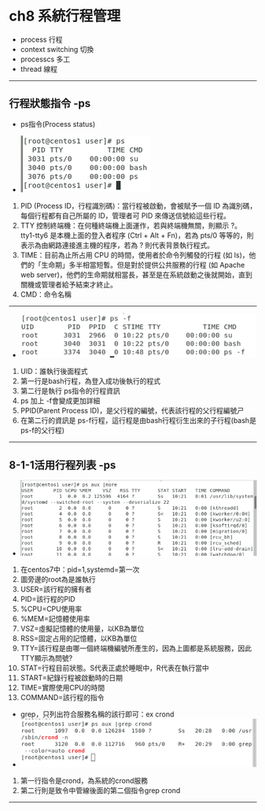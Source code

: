 # ch8 系統行程管理

* process 行程
* context switching 切換
* processcs 多工
* thread 線程
************************************************
## 行程狀態指令 -ps
* ps指令(Process status)
 
* ![](https://github.com/sps326532/108linux--note/blob/master/1.PNG)
 
 1. PID (Process ID，行程識別碼)：當行程被啟動，會被賦予一個 ID 為識別碼，每個行程都有自己所屬的 ID，管理者可 PID 來傳送信號給這些行程。
 2. TTY 控制終端機：在何種終端機上面運作，若與終端機無關，則顯示 ?。
 tty1-tty6 是本機上面的登入者程序 (Ctrl + Alt + Fn)，若為 pts/0 等等的，則表示為由網路連接進主機的程序，若為 ? 則代表背景執行程式。
 3. TIME：目前為止所占用 CPU 的時間，使用者於命令列觸發的行程 (如 ls)，他們的「生命期」多半相當短暫。但是對於提供公共服務的行程 (如 Apache web server)，他們的生命期就相當長，甚至是在系統啟動之後就開始，直到關機或管理者給予結束才終止。
4. CMD：命令名稱
*************************************************************************************************************************
* ![](https://github.com/sps326532/108linux--note/blob/master/2.PNG)

1. UID：誰執行後面程式
2. 第一行是bash行程，為登入成功後執行的程式
3. 第二行是執行 ps指令的行程資訊
4. ps 加上 -f會變成更加詳細
5. PPID(Parent Process ID)，是父行程的編號，代表該行程的父行程編號ㄕ
6. 在第二行的資訊是 ps-f行程，這行程是由bash行程衍生出來的子行程(bash是ps-f的父行程)

**********************************************************************************
## 8-1-1活用行程列表 -ps
* ![](https://github.com/sps326532/108linux--note/blob/master/3.PNG)

1. 在centos7中：pid=1,systemd=第一次
2. 圖旁邊的root為是誰執行
3. USER=該行程的擁有者
4. PID=該行程的PID
5. %CPU=CPU使用率
6. %MEM=記憶體使用率
7. VSZ=虛擬記憶體的使用量，以KB為單位
8. RSS=固定占用的記憶體，以KB為單位
9. TTY=該行程是由哪一個終端機編號所產生的，因為上圖都是系統服務，因此TTY顯示為問號?
10. STAT=行程目前狀態。S代表正處於睡眠中，R代表在執行當中
11. START=紀錄行程被啟動時的日期
12. TIME=實際使用CPU的時間
13. COMMAND=該行程的指令

* grep，只列出符合服務名稱的該行即可：ex crond
* ![](https://github.com/sps326532/108linux--note/blob/master/4.PNG)
1. 第一行指令是crond，為系統的crond服務
2. 第二行則是致令中管線後面的第二個指令grep crond
***************************************************************************************




